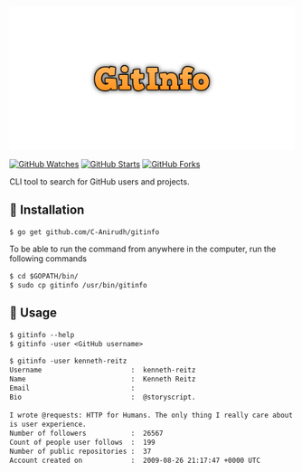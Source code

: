 ![gitinfo-cover](logo.png)

[![GitHub Watches](https://img.shields.io/github/watchers/C-Anirudh/gitinfo.svg?style=social&label=Watch&maxAge=2592000)](https://github.com/C-Anirudh/gitinfo/watchers)
[![GitHub Starts](https://img.shields.io/github/stars/C-Anirudh/gitinfo.svg?style=social&label=Star&maxAge=2592000)](https://github.com/C-Anirudh/gitinfo/stargazers)
[![GitHub Forks](https://img.shields.io/github/forks/C-Anirudh/gitinfo.svg?style=social&label=Fork&maxAge=2592000)](https://github.com/C-Anirudh/gitinfo/network)

CLI tool to search for GitHub users and projects.

## :minidisc: Installation
```
$ go get github.com/C-Anirudh/gitinfo
```

To be able to run the command from anywhere in the computer, run the following commands
```
$ cd $GOPATH/bin/
$ sudo cp gitinfo /usr/bin/gitinfo
```

## :rocket: Usage
```
$ gitinfo --help
$ gitinfo -user <GitHub username>
```

```
$ gitinfo -user kenneth-reitz
Username                      :  kenneth-reitz
Name                          :  Kenneth Reitz
Email                         :  
Bio                           :  @storyscript.

I wrote @requests: HTTP for Humans. The only thing I really care about is user experience. 
Number of followers           :  26567
Count of people user follows  :  199
Number of public repositories :  37
Account created on            :  2009-08-26 21:17:47 +0000 UTC
```
